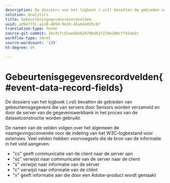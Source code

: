 ```yaml
---
description: De dossiers van het logboek (.vsl) bevatten de gebieden van gebeurtenisgegevens die van servers door Sensors worden verzameld en door de server van de gegevenswerkbank in het proces van de datasetconstructie worden gebruikt.
solution: Analytics
title: Gebeurtenisgegevensrecordvelden
uuid: ad9e773c-a128-4094-9e20-45a6de025c8f
translation-type: tm+mt
source-git-commit: 34cdcfc83ae6bb620706db37228e200cff43ab2c
workflow-type: tm+mt
source-wordcount: '139'
ht-degree: 0%

---
```



# Gebeurtenisgegevensrecordvelden{#event-data-record-fields}

De dossiers van het logboek (.vsl) bevatten de gebieden van gebeurtenisgegevens die van servers door Sensors worden verzameld en door de server van de gegevenswerkbank in het proces van de datasetconstructie worden gebruikt.

De namen van de velden volgen over het algemeen de naamgevingsconventie voor de indeling van het W3C-logbestand voor extensies. Veel velden hebben voorvoegsels die de bron van de informatie in het veld aangeven:

* &quot;cs&quot; geeft communicatie van de client naar de server aan
* &quot;sc&quot; verwijst naar communicatie van de server naar de client
* &quot;s&quot; verwijst naar informatie van de server
* &quot;c&quot; verwijst naar informatie van de cliënt
* &quot;x&quot; geeft informatie aan die door een Adobe-product wordt gemaakt

